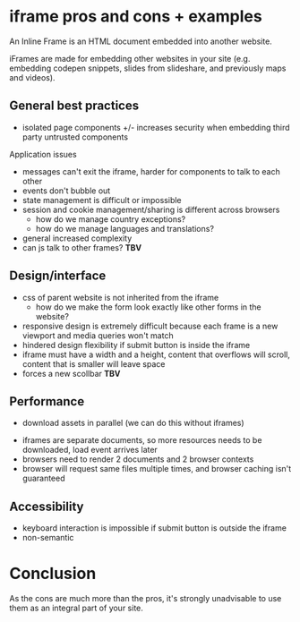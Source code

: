 # iframe pros and cons + examples

An Inline Frame is an HTML document embedded into another website.

iFrames are made for embedding other websites in your site (e.g. embedding codepen snippets, slides from slideshare, and previously maps and videos).

## General best practices

+ isolated page components
+/- increases security when embedding third party untrusted components

Application issues

- messages can't exit the iframe, harder for components to talk to each other
- events don't bubble out
- state management is difficult or impossible
- session and cookie management/sharing is different across browsers
	- how do we manage country exceptions?
	- how do we manage languages and translations?
- general increased complexity
- can js talk to other frames? **TBV**

## Design/interface

- css of parent website is not inherited from the iframe
	- how do we make the form look exactly like other forms in the website?
- responsive design is extremely difficult because each frame is a new viewport and media queries won't match
- hindered design flexibility if submit button is inside the iframe
- iframe must have a width and a height, content that overflows will scroll, content that is smaller will leave space
- forces a new scollbar **TBV**

## Performance

+ download assets in parallel (we can do this without iframes)
- iframes are separate documents, so more resources needs to be downloaded, load event arrives later
- browsers need to render 2 documents and 2 browser contexts
- browser will request same files multiple times, and browser caching isn't guaranteed

## Accessibility

- keyboard interaction is impossible if submit button is outside the iframe
- non-semantic

# Conclusion

As the cons are much more than the pros, it's strongly unadvisable to use them as an integral part of your site.